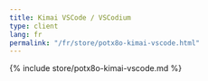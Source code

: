```yaml
---
title: Kimai VSCode / VSCodium
type: client
lang: fr
permalink: "/fr/store/potx8o-kimai-vscode.html"
---
```


{% include store/potx8o-kimai-vscode.md %}